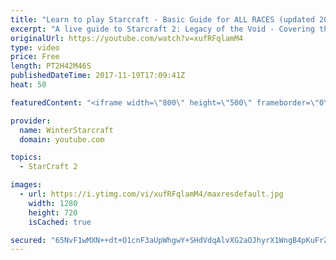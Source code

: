 ```yaml
---
title: "Learn to play Starcraft - Basic Guide for ALL RACES (updated 2017)"
excerpt: "A live guide to Starcraft 2: Legacy of the Void - Covering the basics and build orders for all of the races, and covering the important decisions to be made early in the game.  Not a step by step guide but a demonstration once you have the very basics of the units and races!"
originalUrl: https://youtube.com/watch?v=xufRFqlamM4
type: video
price: Free
length: PT2H42M46S
publishedDateTime: 2017-11-19T17:09:41Z
heat: 50

featuredContent: "<iframe width=\"800\" height=\"500\" frameborder=\"0\" src=\"https://www.youtube.com/embed/xufRFqlamM4\" allow=\"accelerometer; autoplay; encrypted-media; gyroscope; picture-in-picture\" allowfullscreen></iframe>"

provider:
  name: WinterStarcraft
  domain: youtube.com

topics:
  - StarCraft 2

images:
  - url: https://i.ytimg.com/vi/xufRFqlamM4/maxresdefault.jpg
    width: 1280
    height: 720
    isCached: true

secured: "65NvF1wMXN++dt+O1cnF3aUpWhgwY+SHdVdqAlvXG2aOJhyrX1WngB4pKuFrZOlq6qJ4PE3Puu+x1NiXNYVgpdLWYmve7O5+EjtINbahK5xeZVkrxA1YmZ6ConwjEuPnx+vbzXsdTWcmrmWsjPix+nNfDxyyVzJC0J9mNglJ6575mo9Etvrk0Bz1Ecdu8cmiCqrhbl8OGdT3rUBgKY1ozASsCTbvUpUq3FgcFfaWPbjtKCuLLAlj3AvGRgvSrodeeJK52gFVO7Elk7IfhB+cjV0jyD+HexwJFjn1rJOnQhxZIcraqecC6C75EWsPk5sr8f6If38NXC6ppm1WGxeWEnwb3DUHqW+FY15UpST7h/w53Wfe7qEYRLSAL2CY0QjVNEQdMadJi1WfJSjNAb5BbtiwgoBcdtDdws+Q3cNw3rxIdKF2KDJpq0ugiEfXAAiq;SAo2K/6ko/UlVMIiZKC6UA=="
---
```


